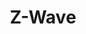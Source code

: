 ---
guid: 2010
title: "Z-Wave"
category: Zwave
description: "Z-Wave communicates using low-power radio technology in the 868 MHz frequency band; it is designed specifically for home automation applications and communicating homes."
url: "https://z-wavealliance.org/category/z-wave-in-the-news/"
locale: en_GB
sitemap:
  changefreq: 'monthly'
  exclude: 'no'
  priority: 0.5
  lastmod:  # date to end modification
redirect_from: 
  - /en/categorie-produit/protocol/zwave/
  - /en/category/z-wave
  - /en/category-product/z-wave
---
